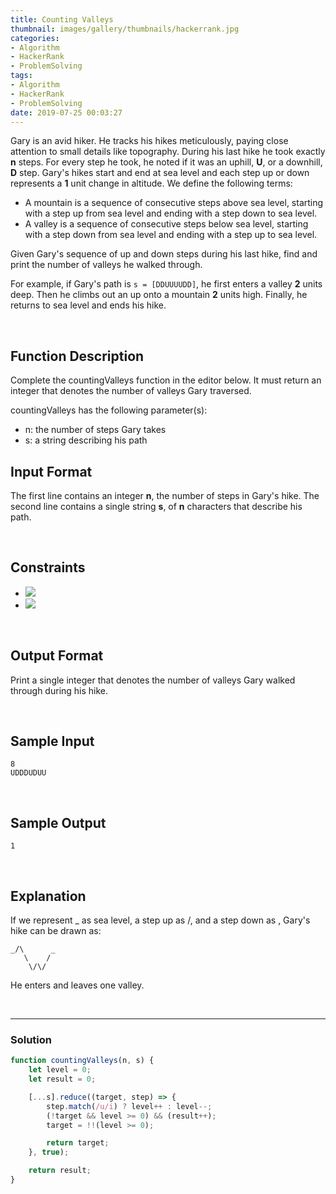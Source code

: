 ```yaml
---
title: Counting Valleys
thumbnail: images/gallery/thumbnails/hackerrank.jpg
categories:
- Algorithm
- HackerRank
- ProblemSolving
tags:
- Algorithm
- HackerRank
- ProblemSolving
date: 2019-07-25 00:03:27
---
```

  

Gary is an avid hiker. He tracks his hikes meticulously, paying close attention to small details like topography. During his last hike he took exactly **n** steps. For every step he took, he noted if it was an uphill, **U**, or a downhill, **D** step. Gary's hikes start and end at sea level and each step up or down represents a **1** unit change in altitude. We define the following terms:

- A mountain is a sequence of consecutive steps above sea level, starting with a step up from sea level and ending with a step down to sea level.  
- A valley is a sequence of consecutive steps below sea level, starting with a step down from sea level and ending with a step up to sea level.  

Given Gary's sequence of up and down steps during his last hike, find and print the number of valleys he walked through.

For example, if Gary's path is `s = [DDUUUUDD]`, he first enters a valley **2** units deep. Then he climbs out an up onto a mountain **2** units high. Finally, he returns to sea level and ends his hike.

<br/>
<!-- more -->

## Function Description

Complete the countingValleys function in the editor below. It must return an integer that denotes the number of valleys Gary traversed.

countingValleys has the following parameter(s):

- n: the number of steps Gary takes
- s: a string describing his path

## Input Format

The first line contains an integer **n**, the number of steps in Gary's hike. 
The second line contains a single string **s**, of **n** characters that describe his path.

<br/>

## Constraints

- ![](https://latex.codecogs.com/gif.latex?2\leq&space;n\leq&space;10^{6})
- ![](https://latex.codecogs.com/gif.latex?s[i]\in&space;\left&space;\{&space;UD&space;\right&space;\})

<br/>

## Output Format

Print a single integer that denotes the number of valleys Gary walked through during his hike.

<br/>

## Sample Input
```
8
UDDDUDUU
```

<br/>

## Sample Output
```
1
```

<br/>

## Explanation

If we represent _ as sea level, a step up as /, and a step down as \, Gary's hike can be drawn as:
```
_/\      _
   \    /
    \/\/
```

He enters and leaves one valley.

<br/>

---

### Solution

```javascript
function countingValleys(n, s) {
    let level = 0;
    let result = 0;

    [...s].reduce((target, step) => {
        step.match(/u/i) ? level++ : level--;
        (!target && level >= 0) && (result++);
        target = !!(level >= 0);

        return target;
    }, true);

    return result;
}
```